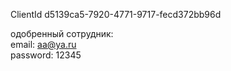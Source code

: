 

ClientId d5139ca5-7920-4771-9717-fecd372bb96d
<br/>

одобренный сотрудник:   
email: aa@ya.ru  
password: 12345  

 
 
